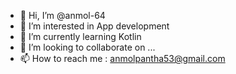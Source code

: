 - 👋 Hi, I’m @anmol-64
- 👀 I’m interested in App development
- 🌱 I’m currently learning Kotlin
- 💞️ I’m looking to collaborate on ...
- 📫 How to reach me : anmolpantha53@gmail.com


<!---
anmol-64/anmol-64 is a ✨ special ✨ repository because its `README.md` (this file) appears on your GitHub profile.
You can click the Preview link to take a look at your changes.
--->
